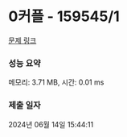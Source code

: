 # 0커플 - 159545/1 

[문제 링크](https://level.goorm.io/exam/159545/0%EC%BB%A4%ED%94%8C/quiz/1) 

### 성능 요약

메모리: 3.71 MB, 시간: 0.01 ms

### 제출 일자

2024년 06월 14일 15:44:11

